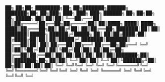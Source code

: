 
██╗  ██╗██╗    ████████╗██╗  ██╗███████╗██████╗ ███████╗██╗    ██╗███╗   ███╗    ███╗   ███╗ ██████╗ ██╗  ██╗██╗  ██╗ █████╗ 
██║  ██║██║    ╚══██╔══╝██║  ██║██╔════╝██╔══██╗██╔════╝██║    ██║████╗ ████║    ████╗ ████║██╔═══██╗██║ ██╔╝██║  ██║██╔══██╗
███████║██║       ██║   ███████║█████╗  ██████╔╝█████╗  ██║    ██║██╔████╔██║    ██╔████╔██║██║   ██║█████╔╝ ███████║███████║
██╔══██║██║       ██║   ██╔══██║██╔══╝  ██╔══██╗██╔══╝  ╚═╝    ██║██║╚██╔╝██║    ██║╚██╔╝██║██║   ██║██╔═██╗ ██╔══██║██╔══██║
██║  ██║██║       ██║   ██║  ██║███████╗██║  ██║███████╗██╗    ██║██║ ╚═╝ ██║    ██║ ╚═╝ ██║╚██████╔╝██║  ██╗██║  ██║██║  ██║
╚═╝  ╚═╝╚═╝       ╚═╝   ╚═╝  ╚═╝╚══════╝╚═╝  ╚═╝╚══════╝╚═╝    ╚═╝╚═╝     ╚═╝    ╚═╝     ╚═╝ ╚═════╝ ╚═╝  ╚═╝╚═╝  ╚═╝╚═╝  ╚═╝
                                                                                                                             

<!---
20520005/20520005 is a ✨ special ✨ repository because its `README.md` (this file) appears on your GitHub profile.
You can click the Preview link to take a look at your changes.
--->
